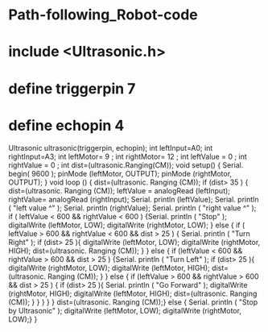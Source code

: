 # Path-following_Robot-code

# include <Ultrasonic.h>
# define triggerpin 7
# define echopin 4
Ultrasonic ultrasonic(triggerpin, echopin);
int leftInput=A0;
int rightInput=A3;
int leftMotor= 9 ;
int rightMotor= 12 ;
int leftValue = 0 ;
int rightValue = 0 ;
int dist=(ultrasonic.Ranging(CM));
void setup()
{ Serial. begin( 9600 );
pinMode (leftMotor, OUTPUT);
pinMode (rightMotor, OUTPUT);
}
void loop ()
{
  dist=(ultrasonic. Ranging (CM));
if (dist> 35 )
{
  dist=(ultrasonic. Ranging (CM));
leftValue = analogRead (leftInput);
rightValue= analogRead (rightInput);
Serial. println (leftValue);
Serial. println ( "left value ^" );
Serial. println (rightValue);
Serial. println ( "right value ^" );
if ( leftValue < 600 && rightValue < 600 )
{Serial. println ( "Stop" );
digitalWrite (leftMotor, LOW);
digitalWrite (rightMotor, LOW);
}
else
{
if
( leftValue > 600 && rightValue < 600 && dist > 25 )
{
Serial. println ( "Turn Right" );
if (dist> 25 ){
digitalWrite (leftMotor, LOW);
digitalWrite (rightMotor, HIGH);
dist=(ultrasonic. Ranging (CM));
}
}
else {
if (leftValue < 600 && rightValue > 600 && dist > 25 )
{Serial. println ( "Turn Left" );
if (dist> 25 ){
digitalWrite (rightMotor, LOW);
digitalWrite (leftMotor, HIGH);
dist=(ultrasonic. Ranging (CM));
}
}
else
{
if (leftValue > 600 && rightValue > 600 && dist > 25 )
{ if (dist> 25 ){
Serial. println ( "Go Forward" );
digitalWrite (rightMotor, HIGH);
digitalWrite (leftMotor, HIGH);
dist=(ultrasonic. Ranging (CM));
}
}
}
}
}
dist=(ultrasonic. Ranging (CM));}
else
{
  Serial. println ( "Stop by Ultrasonic" );
digitalWrite (leftMotor, LOW);
digitalWrite (rightMotor, LOW);}
}
